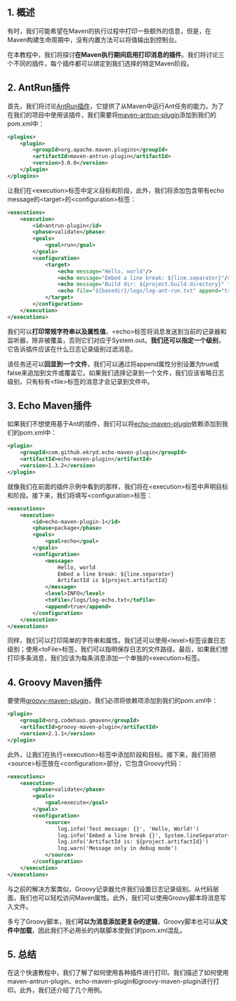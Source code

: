 ## 1. 概述

有时，我们可能希望在Maven的执行过程中打印一些额外的信息，但是，在Maven构建生命周期中，没有内置方法可以将值输出到控制台。

在本教程中，我们将探讨**在Maven执行期间启用打印消息的插件**。我们将讨论三个不同的插件，每个插件都可以绑定到我们选择的特定Maven阶段。

## 2. AntRun插件

首先，我们将讨论[AntRun插件](https://www.baeldung.com/maven-ant-task)，它提供了从Maven中运行Ant任务的能力。为了在我们的项目中使用该插件，我们需要将[maven-antrun-plugin](https://search.maven.org/artifact/org.apache.maven.plugins/maven-antrun-plugin/3.1.0/maven-plugin)添加到我们的pom.xml中：

```xml
<plugins>
    <plugin>
        <groupId>org.apache.maven.plugins</groupId>
        <artifactId>maven-antrun-plugin</artifactId>
        <version>3.0.0</version>
    </plugin>
</plugins>
```

让我们在<execution\>标签中定义目标和阶段，此外，我们将添加包含带有echo message的<target\>的<configuration\>标签：

```xml
<executions>
    <execution>
        <id>antrun-plugin</id>
        <phase>validate</phase>
        <goals>
            <goal>run</goal>
        </goals>
        <configuration>
            <target>
                <echo message="Hello, world"/>
                <echo message="Embed a line break: ${line.separator}"/>
                <echo message="Build dir: ${project.build.directory}" level="info"/>
                <echo file="${basedir}/logs/log-ant-run.txt" append="true" message="Save to file!"/>
            </target>
        </configuration>
    </execution>
</executions>
```

我们可以**打印常规字符串以及属性值**，<echo\>标签将消息发送到当前的记录器和监听器，除非被覆盖，否则它们对应于System.out。**我们还可以指定一个级别**，它告诉插件应该在什么日志记录级别过滤消息。

该任务还可以**回显到一个文件**，我们可以通过将append属性分别设置为true或false来追加到文件或覆盖它。如果我们选择记录到一个文件，我们应该省略日志级别，只有标有<file\>标签的消息才会记录到文件中。

## 3. Echo Maven插件

如果我们不想使用基于Ant的插件，我们可以将[echo-maven-plugin](https://search.maven.org/search?q=a:echo-maven-plugin)依赖添加到我们的pom.xml中：

```xml
<plugin>
    <groupId>com.github.ekryd.echo-maven-plugin</groupId>
    <artifactId>echo-maven-plugin</artifactId>
    <version>1.3.2</version>
</plugin>
```

就像我们在前面的插件示例中看到的那样，我们将在<execution\>标签中声明目标和阶段。接下来，我们将填写<configuration\>标签：

```xml
<executions>
    <execution>
        <id>echo-maven-plugin-1</id>
        <phase>package</phase>
        <goals>
            <goal>echo</goal>
        </goals>
        <configuration>
            <message>
                Hello, world
                Embed a line break: ${line.separator}
                ArtifactId is ${project.artifactId}
            </message>
            <level>INFO</level>
            <toFile>/logs/log-echo.txt</toFile>
            <append>true</append>
        </configuration>
    </execution>
</executions>
```

同样，我们可以打印简单的字符串和属性。我们还可以使用<level\>标签设置日志级别；使用<toFile\>标签，我们可以指明保存日志的文件路径。最后，如果我们想打印多条消息，我们应该为每条消息添加一个单独的<execution\>标签。

## 4. Groovy Maven插件

要使用[groovy-maven-plugin](https://search.maven.org/artifact/org.codehaus.gmaven/groovy-maven-plugin)，我们必须将依赖项添加到我们的pom.xml中：

```xml
<plugin>
    <groupId>org.codehaus.gmaven</groupId>
    <artifactId>groovy-maven-plugin</artifactId>
    <version>2.1.1</version>
</plugin>
```

此外，让我们在执行<execution\>标签中添加阶段和目标。接下来，我们将把<source\>标签放在<configuration\>部分，它包含Groovy代码：

```xml
<executions>
    <execution>
        <phase>validate</phase>
        <goals>
            <goal>execute</goal>
        </goals>
        <configuration>
            <source>
                log.info('Test message: {}', 'Hello, World!')
                log.info('Embed a line break {}', System.lineSeparator())
                log.info('ArtifactId is: ${project.artifactId}')
                log.warn('Message only in debug mode')
            </source>
        </configuration>
    </execution>
</executions>
```

与之前的解决方案类似，Groovy记录器允许我们设置日志记录级别。从代码层面，我们也可以轻松访问Maven属性。此外，我们可以使用Groovy脚本将消息写入文件。

多亏了Groovy脚本，我们**可以为消息添加更复杂的逻辑**，Groovy脚本也可以**从文件中加载**，因此我们不必用长的内联脚本使我们的pom.xml混乱。

## 5. 总结

在这个快速教程中，我们了解了如何使用各种插件进行打印。我们描述了如何使用maven-antrun-plugin、echo-maven-plugin和groovy-maven-plugin进行打印。此外，我们还介绍了几个用例。